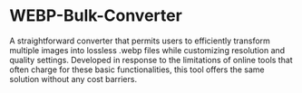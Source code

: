 # WEBP-Bulk-Converter
A straightforward converter that permits users to efficiently transform multiple images into lossless .webp files while customizing resolution and quality settings. Developed in response to the limitations of online tools that often charge for these basic functionalities, this tool offers the same solution without any cost barriers.
